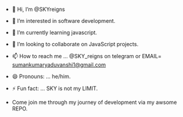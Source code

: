 - 👋 Hi, I’m @SKYreigns
- 👀 I’m interested in software development.
- 🌱 I’m currently learning javascript. 
- 💞️ I’m looking to collaborate on JavaScript projects.
- 📫 How to reach me ... @SKY_reigns on telegram or EMAIL= sumankumaryaduvanshi1@gmail.com
- 😄 Pronouns: ... he/him.
- ⚡ Fun fact: ... SKY is not my LIMIT.

- Come join me through my journey of development via my awsome REPO.

<!---
SKYreigns/SKYreigns is a ✨ special ✨ repository because its `README.md` (this file) appears on your GitHub profile.
You can click the Preview link to take a look at your changes.
--->
